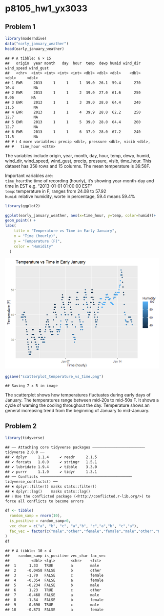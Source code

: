 p8105_hw1_yx3033
================

## Problem 1

``` r
library(moderndive)
data("early_january_weather")
head(early_january_weather)
```

    ## # A tibble: 6 × 15
    ##   origin  year month   day  hour  temp  dewp humid wind_dir wind_speed wind_gust
    ##   <chr>  <int> <int> <int> <int> <dbl> <dbl> <dbl>    <dbl>      <dbl>     <dbl>
    ## 1 EWR     2013     1     1     1  39.0  26.1  59.4      270      10.4         NA
    ## 2 EWR     2013     1     1     2  39.0  27.0  61.6      250       8.06        NA
    ## 3 EWR     2013     1     1     3  39.0  28.0  64.4      240      11.5         NA
    ## 4 EWR     2013     1     1     4  39.9  28.0  62.2      250      12.7         NA
    ## 5 EWR     2013     1     1     5  39.0  28.0  64.4      260      12.7         NA
    ## 6 EWR     2013     1     1     6  37.9  28.0  67.2      240      11.5         NA
    ## # ℹ 4 more variables: precip <dbl>, pressure <dbl>, visib <dbl>,
    ## #   time_hour <dttm>

The variables include origin, year, month, day, hour, temp, dewp, humid,
wind_dir, wind_speed, wind_gust, precip, pressure, visib, time_hour.
This dataset has 358 rows and 15 columns. The mean temperature is
39.58F.

Important variables are:  
`time_hour`:the time of recording (hourly), it’s showing year-month-day
and time in EST e.g. “2013-01-01 01:00:00 EST”  
`temp`: temperature in F, ranges from 24.08 to 57.92  
`humid`: relative humidity, worte in percentage, 59.4 means 59.4%

``` r
library(ggplot2)
```

``` r
ggplot(early_january_weather, aes(x=time_hour, y=temp, color=humid))+
geom_point() + 
labs(
    title = "Temperature vs Time in Early January",
    x = "Time (hourly)",
    y = "Temperature (F)",
    color = "Humidity"
  )
```

![](p8105_hw1_yx3033_files/figure-gfm/unnamed-chunk-3-1.png)<!-- -->

``` r
ggsave("scatterplot_temperature_vs_time.png")
```

    ## Saving 7 x 5 in image

The scatterplot shows how temperatures fluctuates during early days of
January. The temperatures range between mid-20s to mid-50s F. It shows a
cycle of waming the cooling throughout the day. Temperature shows an
general increasing trend from the beginning of January to mid-January.

## Problem 2

``` r
library(tidyverse)
```

    ## ── Attaching core tidyverse packages ──────────────────────── tidyverse 2.0.0 ──
    ## ✔ dplyr     1.1.4     ✔ readr     2.1.5
    ## ✔ forcats   1.0.0     ✔ stringr   1.5.1
    ## ✔ lubridate 1.9.4     ✔ tibble    3.3.0
    ## ✔ purrr     1.1.0     ✔ tidyr     1.3.1
    ## ── Conflicts ────────────────────────────────────────── tidyverse_conflicts() ──
    ## ✖ dplyr::filter() masks stats::filter()
    ## ✖ dplyr::lag()    masks stats::lag()
    ## ℹ Use the conflicted package (<http://conflicted.r-lib.org/>) to force all conflicts to become errors

``` r
df <- tibble(
  random_samp = rnorm(10),
  is_positive = random_samp>0,
  vec_char = c("a", "b", "c", "a","b", "c","a","b", "c","a"),
  fac_vec = factor(c("male","other","female","female","male","other","male","female","male","female"))
)
df
```

    ## # A tibble: 10 × 4
    ##    random_samp is_positive vec_char fac_vec
    ##          <dbl> <lgl>       <chr>    <fct>  
    ##  1      1.33   TRUE        a        male   
    ##  2     -0.0458 FALSE       b        other  
    ##  3     -1.70   FALSE       c        female 
    ##  4     -0.354  FALSE       a        female 
    ##  5     -0.234  FALSE       b        male   
    ##  6      1.23   TRUE        c        other  
    ##  7     -0.468  FALSE       a        male   
    ##  8     -1.34   FALSE       b        female 
    ##  9      0.690  TRUE        c        male   
    ## 10     -0.873  FALSE       a        female
